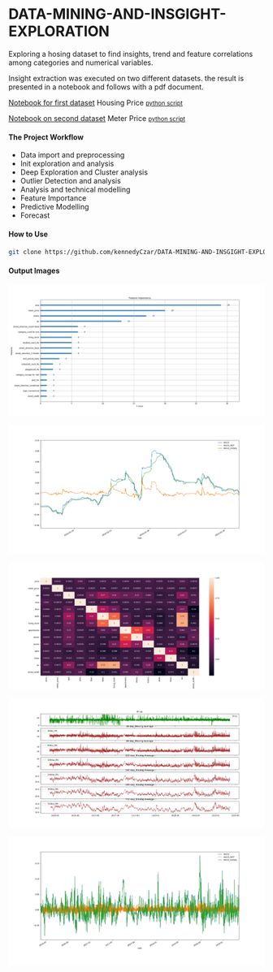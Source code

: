# DATA-MINING-AND-INSGIGHT-EXPLORATION
Exploring a hosing dataset to find insights, trend and feature correlations among categories and numerical variables.

Insight extraction was executed on two different datasets. the result is presented in a notebook and follows with a pdf document.

[Notebook for first dataset](https://github.com/kennedyCzar/DATA-MINING-AND-INSGIGHT-EXPLORATION/blob/master/SCRIPT/EDA%20HOSUING%20DATASET%20INDONESIA.ipynb) Housing Price <small>[python script](https://github.com/kennedyCzar/DATA-MINING-AND-INSGIGHT-EXPLORATION/blob/master/SCRIPT/Insight_V1.py)</small>

[Notebook on second dataset](https://github.com/kennedyCzar/DATA-MINING-AND-INSGIGHT-EXPLORATION/blob/master/SCRIPT/Insight%202.ipynb) Meter Price <small>[python script](https://github.com/kennedyCzar/DATA-MINING-AND-INSGIGHT-EXPLORATION/blob/master/SCRIPT/Insight_V2.py)</small>

#### The Project Workflow

<ul>
  <li>Data import and preprocessing</li>
  <li>Init exploration and analysis</li>
  <li>Deep Exploration and Cluster analysis</li>
  <li>Outlier Detection and analysis</li>
  <li>Analysis and technical modelling</li>
  <li>Feature Importance</li>
  <li>Predictive Modelling</li>
  <li>Forecast</li>
</ul>

#### How to Use

```bash
git clone https://github.com/kennedyCzar/DATA-MINING-AND-INSGIGHT-EXPLORATION
```

#### Output Images

![Image of FeatureImportance](https://github.com/kennedyCzar/DATA-MINING-AND-INSGIGHT-EXPLORATION/blob/master/IMAGES/feature_importance_grid_searched.png)

![Image of lrvsstrdire](https://github.com/kennedyCzar/DATA-MINING-AND-INSGIGHT-EXPLORATION/blob/master/IMAGES_VILLA/zoom.png)

![Image of corr](https://github.com/kennedyCzar/DATA-MINING-AND-INSGIGHT-EXPLORATION/blob/master/IMAGES/correlation_heat_standard_data.png)

![Image of crossover](https://github.com/kennedyCzar/DATA-MINING-AND-INSGIGHT-EXPLORATION/blob/master/IMAGES_VILLA/eaall.png)

![Image of macd](https://github.com/kennedyCzar/DATA-MINING-AND-INSGIGHT-EXPLORATION/blob/master/IMAGES_VILLA/macd_buy_sell.png)
